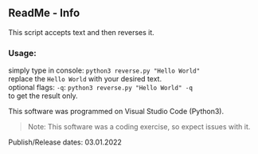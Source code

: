 ## ReadMe - Info

This script accepts text and then reverses it.


### Usage:
  simply type in console: ```python3 reverse.py "Hello World"```  
  replace the `Hello World` with your desired text.  
  optional flags: `-q`: ```python3 reverse.py "Hello World" -q```  
  to get the result only.


This software was programmed on Visual Studio Code (Python3).
> Note: This software was a coding exercise, so expect issues with it.



Publish/Release dates: 03.01.2022
